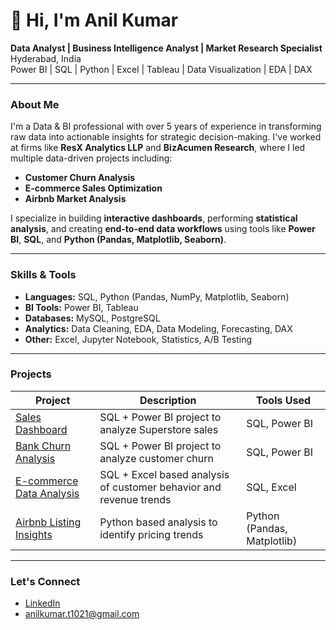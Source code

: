 # 👋 Hi, I'm Anil Kumar

**Data Analyst | Business Intelligence Analyst | Market Research Specialist**  
Hyderabad, India  
Power BI | SQL | Python | Excel | Tableau | Data Visualization | EDA | DAX  

---

### About Me

I'm a Data & BI professional with over 5 years of experience in transforming raw data into actionable insights for strategic decision-making. I've worked at firms like **ResX Analytics LLP** and **BizAcumen Research**, where I led multiple data-driven projects including:

- **Customer Churn Analysis**
- **E-commerce Sales Optimization**
- **Airbnb Market Analysis**

I specialize in building **interactive dashboards**, performing **statistical analysis**, and creating **end-to-end data workflows** using tools like **Power BI**, **SQL**, and **Python (Pandas, Matplotlib, Seaborn)**.

---

### Skills & Tools

- **Languages:** SQL, Python (Pandas, NumPy, Matplotlib, Seaborn)
- **BI Tools:** Power BI, Tableau
- **Databases:** MySQL, PostgreSQL
- **Analytics:** Data Cleaning, EDA, Data Modeling, Forecasting, DAX
- **Other:** Excel, Jupyter Notebook, Statistics, A/B Testing

---

### Projects

| Project | Description | Tools Used |
|--------|-------------|------------|
| [Sales Dashboard](https://github.com/Anilkumar188/Sales-Data-Analysis-SQL-Power-BI) | SQL + Power BI project to analyze Superstore sales | SQL, Power BI |
| [Bank Churn Analysis](https://github.com/Anilkumar188/Bank-Churn-Analysis-SQL-PowerBI) | SQL + Power BI project to analyze customer churn | SQL, Power BI |
| [E-commerce Data Analysis](https://github.com/Anilkumar188/Ecommerce-SQL-Project) | SQL + Excel based analysis of customer behavior and revenue trends | SQL, Excel |
| [Airbnb Listing Insights](https://github.com/Anilkumar188/Airbnb-Listing-Analysis-Python) | Python based analysis to identify pricing trends | Python (Pandas, Matplotlib) |

---

### Let's Connect

- [LinkedIn](https://www.linkedin.com/in/anil-kumar-879a89158/)
- anilkumar.t1021@gmail.com

